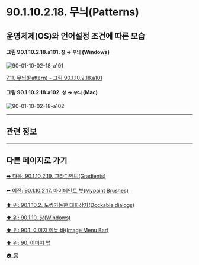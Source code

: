 # 90.1.10.2.18. 무늬(Patterns)
## 운영체제(OS)와 언어설정 조건에 따른 모습

<a id="90-01-10-02-18-a101"></a>

#### 그림 90.1.10.2.18.a101. `창` → `무늬` (Windows)
![90-01-10-02-18-a101](https://github.com/wonder13662/gimp/assets/15767104/2ef22dcd-68a9-4e02-afcd-b761e5ded300)

[7.11. 무늬(Pattern) - 그림 90.1.10.2.18.a101](./07-11-patterns.md#90-01-10-02-18-a101)

<a id="90-01-10-02-18-a102"></a>

#### 그림 90.1.10.2.18.a102. `창` → `무늬` (Mac)
![90-01-10-02-18-a102](https://github.com/wonder13662/gimp/assets/15767104/56d9f646-d04c-4035-afac-a89acfc676f3)

***

## 관련 정보

***

## 다른 페이지로 가기

[➡️ 다음: 90.1.10.2.19. 그라디언트(Gradients)](./90-01-10-02-19-gradients.md)

[⬅️ 이전: 90.1.10.2.17. 마이페인트 붓(Mypaint Brushes)](./90-01-10-02-17-mypaint_brushes.md)

[⬆️ 위: 90.1.10.2. 도킹가능한 대화상자(Dockable dialogs)](./90-01-10-02-00-dockable_dialogs.md)

[⬆️ 위: 90.1.10. 창(Windows)](./90-01-10-00-windows.md)

[⬆️ 위: 90.1. 이미지 메뉴 바(Image Menu Bar)](./90-01-00-image-menu-bar.md)

[⬆️ 위: 90. 이미지 맵](./90-00-image-map.md)

[🏠 홈](./00-home.md)
